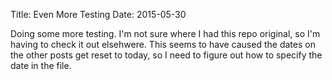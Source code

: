 Title: Even More Testing
Date: 2015-05-30


Doing some more testing. I'm not sure where I had this repo original, so I'm having to check it out elsehwere. This seems to have caused the dates on the other posts get reset to today, so I need to figure out how to specify the date in the file.
